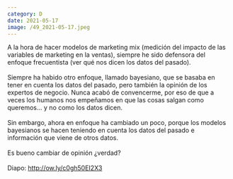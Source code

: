 ```yaml
--- 
category: D 
date: 2021-05-17 
image: /49_2021-05-17.jpeg 
--- 
```


A la hora de hacer modelos de marketing mix (medición del impacto de las variables de marketing en la ventas), siempre he sido defensora del enfoque frecuentista (ver qué nos dicen los datos del pasado).<br><br>Siempre ha habido otro enfoque, llamado bayesiano, que se basaba en tener en cuenta los datos del pasado, pero también la opinión de los expertos de negocio. Nunca acabó de convencerme, por eso de que a veces los humanos nos empeñamos en que las cosas salgan como queremos... y no como los datos dicen. <br><br>Sin embargo, ahora en enfoque ha cambiado un poco, porque los modelos bayesianos se hacen teniendo en cuenta los datos del pasado e información que viene de otros datos.<br><br>Es bueno cambiar de opinión ¿verdad?<br><br>Diapo: http://ow.ly/c0gh50EI2X3